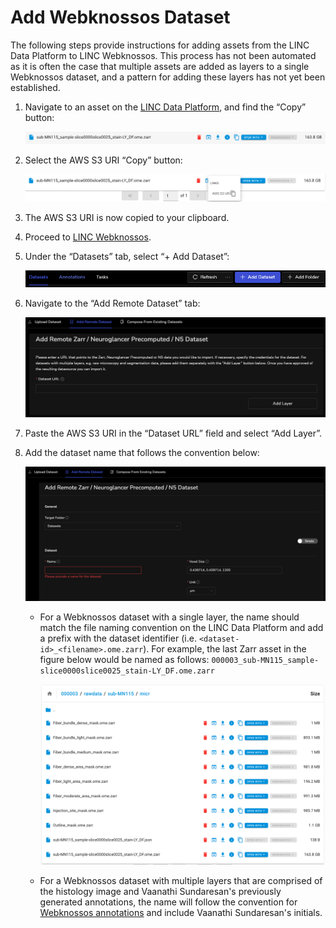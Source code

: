 # Add Webknossos Dataset

The following steps provide instructions for adding assets from the LINC Data Platform to LINC Webknossos.  This process has not been automated as it is often the case that multiple assets are added as layers to a single Webknossos dataset, and a pattern for adding these layers has not yet been established.

1. Navigate to an asset on the [LINC Data Platform](https://lincbrain.org/), and find the “Copy” button:

    ![](img/webknossos_asset.png)

2. Select the AWS S3 URI “Copy” button:

    ![](img/webknossos_uri.png)

3. The AWS S3 URI is now copied to your clipboard.

4. Proceed to [LINC Webknossos](https://webknossos.lincbrain.org).

5. Under the “Datasets” tab, select “+ Add Dataset”:

    ![](img/webknossos_add_dataset.png)

6. Navigate to the “Add Remote Dataset” tab:

    ![](img/webknossos_remote_dataset.png)

7. Paste the AWS S3 URI in the “Dataset URL” field and select “Add Layer”.

8. Add the dataset name that follows the convention below:

    ![](img/webknossos_name_field.png)

    - For a Webknossos dataset with a single layer, the name should match the file naming convention on the LINC Data Platform and add a prefix with the dataset identifier (i.e. `<dataset-id>_<filename>.ome.zarr`).  For example, the last Zarr asset in the figure below would be named as follows: `000003_sub-MN115_sample-slice0000slice0025_stain-LY_DF.ome.zarr`

        ![](img/webknossos_dataset_name.png)

    - For a Webknossos dataset with multiple layers that are comprised of the histology image and Vaanathi Sundaresan's previously generated annotations, the name will follow the convention for [Webknossos annotations](https://docs.lincbrain.org/upload/#high-res-histology-annotation) and include Vaanathi Sundaresan's initials.
